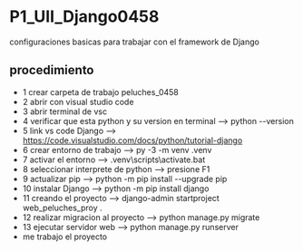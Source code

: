 # P1_UII_Django0458
configuraciones basicas para trabajar con el framework de Django

## procedimiento 

- 1 crear carpeta de trabajo peluches_0458
- 2 abrir con visual studio code
- 3 abrir terminal de vsc
- 4 verificar que esta python y su version en terminal  --> python --version
- 5 link vs code Django --> https://code.visualstudio.com/docs/python/tutorial-django
- 6 crear entorno de trabajo --> py -3 -m venv .venv
- 7 activar el entorno --> .venv\scripts\activate.bat
- 8 seleccionar interprete de python --> presione F1
- 9 actualizar pip --> python -m pip install --upgrade pip
- 10 instalar Django --> python -m pip install django
- 11 creando el proyecto --> django-admin startproject web_peluches_proy .
- 12 realizar migracion al proyecto --> python manage.py migrate
- 13 ejecutar servidor web --> python manage.py runserver
- me trabajo el proyecto 

